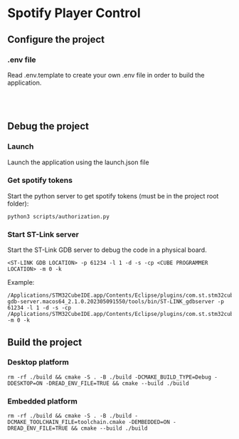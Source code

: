 # Spotify Player Control

## Configure the project
### .env file
Read .env.template to create your own .env file in order to build the application.

<br><br>

## Debug the project
### Launch
Launch the application using the launch.json file

### Get spotify tokens
Start the python server to get spotify tokens (must be in the project root folder):
```
python3 scripts/authorization.py
``` 

### Start ST-Link server
Start the ST-Link GDB server to debug the code in a physical board.
```
<ST-LINK GDB LOCATION> -p 61234 -l 1 -d -s -cp <CUBE PROGRAMMER LOCATION> -m 0 -k
```
Example:
```
/Applications/STM32CubeIDE.app/Contents/Eclipse/plugins/com.st.stm32cube.ide.mcu.externaltools.stlink-gdb-server.macos64_2.1.0.202305091550/tools/bin/ST-LINK_gdbserver -p 61234 -l 1 -d -s -cp /Applications/STM32CubeIDE.app/Contents/Eclipse/plugins/com.st.stm32cube.ide.mcu.externaltools.cubeprogrammer.macos64_2.1.0.202305091550/tools/bin -m 0 -k
```

## Build the project
### Desktop platform
```
rm -rf ./build && cmake -S . -B ./build -DCMAKE_BUILD_TYPE=Debug -DDESKTOP=ON -DREAD_ENV_FILE=TRUE && cmake --build ./build
```

### Embedded platform
```
rm -rf ./build && cmake -S . -B ./build -DCMAKE_TOOLCHAIN_FILE=toolchain.cmake -DEMBEDDED=ON -DREAD_ENV_FILE=TRUE && cmake --build ./build
```